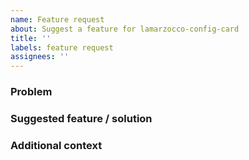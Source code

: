 ```yaml
---
name: Feature request
about: Suggest a feature for lamarzocco-config-card
title: ''
labels: feature request
assignees: ''
---
```


### Problem

<!--
  Is your feature request related to a problem? If so, please write a clear and concise description
  of what the problem is. Ex. I'm always frustrated when [...]
-->

### Suggested feature / solution

<!--
  A clear and concise description of what you want to happen.
-->

### Additional context

<!--
  Add any other context or screenshots about the feature request here.
-->
